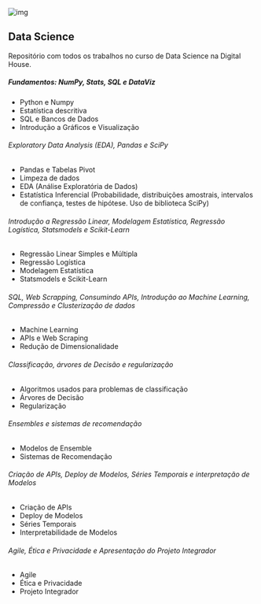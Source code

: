 ![img](https://raw.githubusercontent.com/arthurtavari/portfolio_data_science/master/img/layout.jpg)
## Data Science
Repositório com todos os trabalhos no curso de Data Science na Digital House.

##### Fundamentos: NumPy, Stats, SQL e DataViz
* Python e Numpy
* Estatística descritiva
* SQL e Bancos de Dados
* Introdução a Gráficos e Visualização

###### Exploratory Data Analysis (EDA), Pandas e SciPy
* Pandas e Tabelas Pivot
* Limpeza de dados
* EDA (Análise Exploratória de Dados)
* Estatística Inferencial (Probabilidade, distribuições amostrais, intervalos de confiança, testes de hipótese. Uso de biblioteca SciPy)

###### Introdução a Regressão Linear, Modelagem Estatística, Regressão Logística, Statsmodels e Scikit-Learn
* Regressão Linear Simples e Múltipla
* Regressão Logística
* Modelagem Estatística
* Statsmodels e Scikit-Learn

###### SQL, Web Scrapping, Consumindo APIs, Introdução ao Machine Learning, Compressão e Clusterização de dados
* Machine Learning
* APIs e Web Scraping
* Redução de Dimensionalidade

###### Classificação, árvores de Decisão e regularização
* Algoritmos usados para problemas de classificação
* Árvores de Decisão
* Regularização

###### Ensembles e sistemas de recomendação
* Modelos de Ensemble
* Sistemas de Recomendação

###### Criação de APIs, Deploy de Modelos, Séries Temporais e interpretação de Modelos
* Criação de APIs
* Deploy de Modelos
* Séries Temporais
* Interpretabilidade de Modelos

###### Agile, Ética e Privacidade e Apresentação do Projeto Integrador
* Agile
* Ética e Privacidade
* Projeto Integrador
